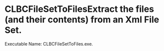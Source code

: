 
# CLBCFileSetToFilesExtract the files (and their contents) from an Xml File Set.
          
Executable Name: CLBCFileSetToFiles.exe.
        
        